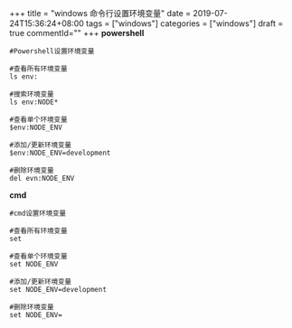 +++
title = "windows 命令行设置环境变量"
date = 2019-07-24T15:36:24+08:00
tags = ["windows"]
categories = ["windows"]
draft = true
commentId=""
+++
**powershell**

```
#Powershell设置环境变量

#查看所有环境变量  
ls env:

#搜索环境变量   
ls env:NODE*

#查看单个环境变量 
$env:NODE_ENV

#添加/更新环境变量 
$env:NODE_ENV=development

#删除环境变量        
del evn:NODE_ENV
```

**cmd**

```
#cmd设置环境变量

#查看所有环境变量     
set

#查看单个环境变量     
set NODE_ENV

#添加/更新环境变量     
set NODE_ENV=development

#删除环境变量         
set NODE_ENV=
```
